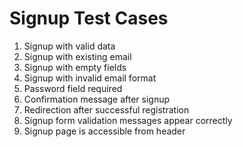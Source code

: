 # Signup Test Cases

1. Signup with valid data
2. Signup with existing email
3. Signup with empty fields
4. Signup with invalid email format
5. Password field required
6. Confirmation message after signup
7. Redirection after successful registration
8. Signup form validation messages appear correctly
9. Signup page is accessible from header
